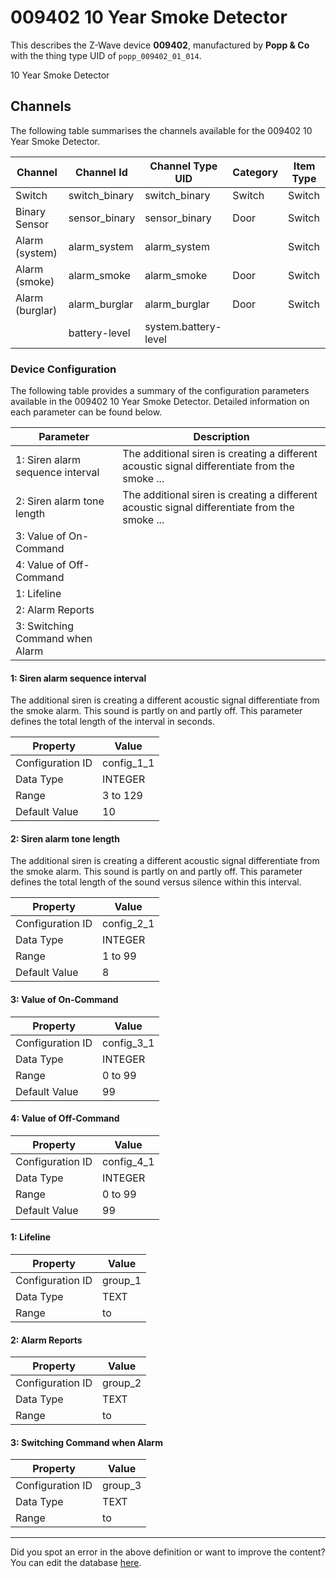 
# 009402 10 Year Smoke Detector

This describes the Z-Wave device **009402**, manufactured by **Popp &amp; Co** with the thing type UID of ```popp_009402_01_014```. 

10 Year Smoke Detector

## Channels
The following table summarises the channels available for the 009402 10 Year Smoke Detector.

| Channel | Channel Id | Channel Type UID | Category | Item Type |
|---------|------------|------------------|----------|-----------|
| Switch | switch_binary | switch_binary | Switch | Switch |
| Binary Sensor | sensor_binary | sensor_binary | Door | Switch |
| Alarm (system) | alarm_system | alarm_system |  | Switch |
| Alarm (smoke) | alarm_smoke | alarm_smoke | Door | Switch |
| Alarm (burglar) | alarm_burglar | alarm_burglar | Door | Switch |
|  | battery-level | system.battery-level |  |  |




### Device Configuration
The following table provides a summary of the configuration parameters available in the 009402 10 Year Smoke Detector.
Detailed information on each parameter can be found below.

| Parameter   | Description |
|-------------|-------------|
| 1: Siren alarm sequence interval | The additional siren is creating a different acoustic signal differentiate from the smoke ... |
| 2: Siren alarm tone length | The additional siren is creating a different acoustic signal differentiate from the smoke ... |
| 3: Value of On-Command |  |
| 4: Value of Off-Command |  |
| 1: Lifeline |  |
| 2: Alarm Reports |  |
| 3: Switching Command when Alarm |  |




#### 1: Siren alarm sequence interval

The additional siren is creating a different acoustic signal differentiate from the smoke alarm. This sound is partly on and partly off. This parameter defines the total length of the interval in seconds.


| Property         | Value    |
|------------------|----------|
| Configuration ID | config_1_1 |
| Data Type        | INTEGER |
| Range | 3 to 129 |
| Default Value | 10 |






#### 2: Siren alarm tone length

The additional siren is creating a different acoustic signal differentiate from the smoke alarm. This sound is partly on and partly off. This parameter defines the total length of the sound versus silence within this interval.


| Property         | Value    |
|------------------|----------|
| Configuration ID | config_2_1 |
| Data Type        | INTEGER |
| Range | 1 to 99 |
| Default Value | 8 |






#### 3: Value of On-Command




| Property         | Value    |
|------------------|----------|
| Configuration ID | config_3_1 |
| Data Type        | INTEGER |
| Range | 0 to 99 |
| Default Value | 99 |






#### 4: Value of Off-Command




| Property         | Value    |
|------------------|----------|
| Configuration ID | config_4_1 |
| Data Type        | INTEGER |
| Range | 0 to 99 |
| Default Value | 99 |






#### 1: Lifeline




| Property         | Value    |
|------------------|----------|
| Configuration ID | group_1 |
| Data Type        | TEXT |
| Range |  to  |






#### 2: Alarm Reports




| Property         | Value    |
|------------------|----------|
| Configuration ID | group_2 |
| Data Type        | TEXT |
| Range |  to  |






#### 3: Switching Command when Alarm




| Property         | Value    |
|------------------|----------|
| Configuration ID | group_3 |
| Data Type        | TEXT |
| Range |  to  |






---

Did you spot an error in the above definition or want to improve the content?
You can edit the database [here](http://www.cd-jackson.com/index.php/zwave/zwave-device-database/zwave-device-list/devicesummary/532).

